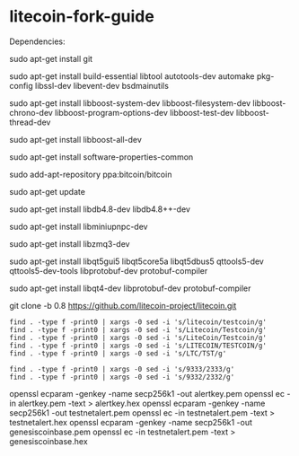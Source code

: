 # litecoin-fork-guide
Dependencies:
 
sudo apt-get install git
 
sudo apt-get install build-essential libtool autotools-dev automake pkg-config libssl-dev libevent-dev bsdmainutils
 
sudo apt-get install libboost-system-dev libboost-filesystem-dev libboost-chrono-dev libboost-program-options-dev libboost-test-dev libboost-thread-dev
 
sudo apt-get install libboost-all-dev
 
sudo apt-get install software-properties-common
 
sudo add-apt-repository ppa:bitcoin/bitcoin
 
sudo apt-get update
 
sudo apt-get install libdb4.8-dev libdb4.8++-dev
 
sudo apt-get install libminiupnpc-dev
 
sudo apt-get install libzmq3-dev
 
sudo apt-get install libqt5gui5 libqt5core5a libqt5dbus5 qttools5-dev qttools5-dev-tools libprotobuf-dev protobuf-compiler
 
sudo apt-get install libqt4-dev libprotobuf-dev protobuf-compiler
 
git clone -b 0.8 https://github.com/litecoin-project/litecoin.git
 ```
find . -type f -print0 | xargs -0 sed -i 's/litecoin/testcoin/g'
find . -type f -print0 | xargs -0 sed -i 's/Litecoin/Testcoin/g'
find . -type f -print0 | xargs -0 sed -i 's/LiteCoin/Testcoin/g'
find . -type f -print0 | xargs -0 sed -i 's/LITECOIN/TESTCOIN/g'
find . -type f -print0 | xargs -0 sed -i 's/LTC/TST/g'
```
```
find . -type f -print0 | xargs -0 sed -i 's/9333/2333/g'
find . -type f -print0 | xargs -0 sed -i 's/9332/2332/g'
 ```
openssl ecparam -genkey -name secp256k1 -out alertkey.pem
openssl ec -in alertkey.pem -text > alertkey.hex
openssl ecparam -genkey -name secp256k1 -out testnetalert.pem
openssl ec -in testnetalert.pem -text > testnetalert.hex
openssl ecparam -genkey -name secp256k1 -out genesiscoinbase.pem
openssl ec -in testnetalert.pem -text > genesiscoinbase.hex
